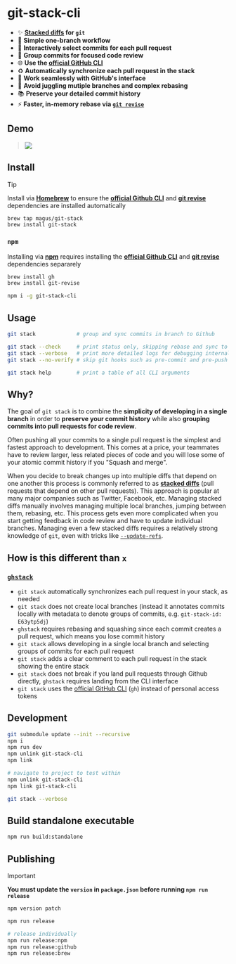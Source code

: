 # git-stack-cli

- ✨ **[Stacked diffs](https://graphite.dev/guides/stacked-diffs) for `git`**
- 🚀 **Simple one-branch workflow**
- 🎯 **Interactively select commits for each pull request**
- 💬 **Group commits for focused code review**
- 🌐 **Use the [official GitHub CLI](https://cli.github.com/)**
- ♻️ **Automatically synchronize each pull request in the stack**
- 💪 **Work seamlessly with GitHub's interface**
- 🚫 **Avoid juggling mutiple branches and complex rebasing**
- 📚 **Preserve your detailed commit history**
- ⚡ **Faster, in-memory rebase via [`git revise`](https://github.com/mystor/git-revise)**

## Demo

> <img src="https://github.com/magus/git-multi-diff-playground/assets/290084/069c304b-80cb-49a9-9dc6-4ed3b061a5bc">

## Install

> [!TIP]
>
> Install via **[Homebrew](https://brew.sh/)** to ensure the **[official Github CLI](https://cli.github.com/)** and **[git revise](https://github.com/mystor/git-revise)** dependencies are installed automatically

```bash
brew tap magus/git-stack
brew install git-stack
```

### `npm`

Installing via **[npm](https://www.npmjs.com/)** requires installing the **[official Github CLI](https://cli.github.com/)** and **[git revise](https://github.com/mystor/git-revise)** dependencies separarely

```bash
brew install gh
brew install git-revise

npm i -g git-stack-cli
```

## Usage

```bash
git stack             # group and sync commits in branch to Github

git stack --check     # print status only, skipping rebase and sync to Github
git stack --verbose   # print more detailed logs for debugging internals
git stack --no-verify # skip git hooks such as pre-commit and pre-push

git stack help        # print a table of all CLI arguments
```

## Why?

The goal of `git stack` is to combine the **simplicity of developing in a single branch** in order to **preserve your commit history** while also **grouping commits into pull requests for code review**.

Often pushing all your commits to a single pull request is the simplest and fastest approach to development.
This comes at a price, your teammates have to review larger, less related pieces of code and you will lose some of your atomic commit history if you "Squash and merge".

When you decide to break changes up into multiple diffs that depend on one another this process is commonly referred to as **[stacked diffs](https://graphite.dev/guides/stacked-diffs)** (pull requests that depend on other pull requests).
This approach is popular at many major companies such as Twitter, Facebook, etc.
Managing stacked diffs manually involves managing multiple local branches, jumping between them, rebasing, etc.
This process gets even more complicated when you start getting feedback in code review and have to update individual branches.
Managing even a few stacked diffs requires a relatively strong knowledge of `git`, even with tricks like [`--update-refs`](https://git-scm.com/docs/git-rebase#Documentation/git-rebase.txt---update-refs).

## How is this different than **`x`**

### [`ghstack`](https://github.com/ezyang/ghstack)

- `git stack` automatically synchronizes each pull request in your stack, as needed
- `git stack` does not create local branches (instead it annotates commits locally with metadata to denote groups of commits, e.g. `git-stack-id: E63ytp5dj`)
- `ghstack` requires rebasing and squashing since each commit creates a pull request, which means you lose commit history
- `git stack` allows developing in a single local branch and selecting groups of commits for each pull request
- `git stack` adds a clear comment to each pull request in the stack showing the entire stack
- `git stack` does not break if you land pull requests through Github directly, `ghstack` requires landing from the CLI interface
- `git stack` uses the [official GitHub CLI](https://cli.github.com/) (`gh`) instead of personal access tokens

## Development

```bash
git submodule update --init --recursive
npm i
npm run dev
npm unlink git-stack-cli
npm link

# navigate to project to test within
npm unlink git-stack-cli
npm link git-stack-cli

git stack --verbose
```

## Build standalone executable

```bash
npm run build:standalone
```

## Publishing

> [!IMPORTANT]
>
> **You must update the `version` in `package.json` before running `npm run release`**
>
> ```bash
> npm version patch
> ```

```bash
npm run release

# release individually
npm run release:npm
npm run release:github
npm run release:brew
```
